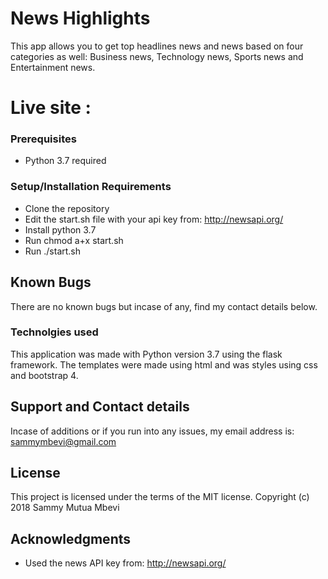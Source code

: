  # News Highlights
 
 This app allows you to get top headlines news and news based on four categories as well: Business news, Technology news, Sports news and Entertainment news.
 
 # Live site : 
 
 
 ### Prerequisites
 - Python 3.7 required
 
 ### Setup/Installation Requirements
 
 - Clone the repository
 - Edit the start.sh file with your api key from: http://newsapi.org/
 - Install python 3.7
 - Run chmod a+x start.sh
 - Run ./start.sh
 
 ## Known Bugs
  There are no known bugs but incase of any, find my contact details below.
 
 ### Technolgies used
 
 This application was made with Python version 3.7 using the flask framework.
 The templates were made using html and was styles using css and bootstrap 4.
 
 ## Support and Contact details
 
 Incase of additions or if you run into any issues, my email address is: sammymbevi@gmail.com
 
 ## License
 
 This project is licensed under the terms of the MIT license. Copyright (c) 2018 Sammy Mutua Mbevi
 
 ## Acknowledgments
 
 * Used the news API key from: http://newsapi.org/
